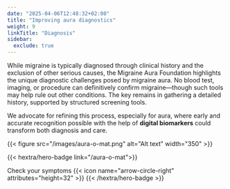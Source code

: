 ```yaml
---
date: "2025-04-06T12:48:32+02:00"
title: "Improving aura diagnostics"
weight: 9
linkTitle: "Diagnosis"
sidebar:
  exclude: true
---
```



While migraine is typically diagnosed through clinical history and the exclusion of other serious causes, the Migraine Aura Foundation highlights the unique diagnostic challenges posed by migraine aura. No blood test, imaging, or procedure can definitively confirm migraine—though such tools may help rule out other conditions. The key remains in gathering a detailed history, supported by structured screening tools. 

We advocate for refining this process, especially for aura, where early and accurate recognition possible with the help of **digital biomarkers** could transform both diagnosis and care.


{{< figure src="/images/aura-o-mat.png" alt="Alt text" width="350" >}}


{{< hextra/hero-badge link="/aura-o-mat">}}
  <div class="hx-w-2 hx-h-2 hx-rounded-full hx-bg-primary-400"></div>
  <span class="hx-text-lg">Check your symptoms</span>
  {{< icon name="arrow-circle-right" attributes="height=32" >}}
{{< /hextra/hero-badge >}}
